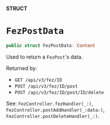 **STRUCT**

# `FezPostData`

```swift
public struct FezPostData: Content
```

Used to return a `FezPost`'s data.

Returned by:
* `GET /api/v3/fez/ID`
* `POST /api/v3/fez/ID/post`
* `POST /api/v3/fez/ID/post/ID/delete`

See: `FezController.fezHandler(_:)`, `FezController.postAddHandler(_:data:)`,
`FezController.postDeleteHandler(_:)`.
